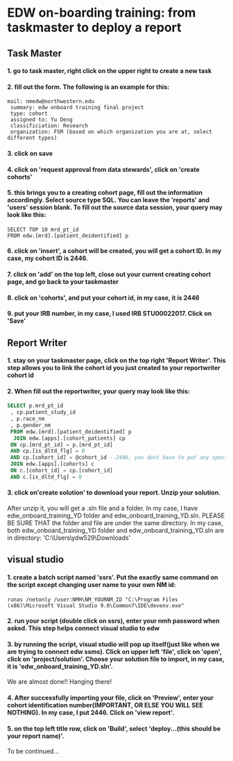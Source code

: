# EDW on-boarding training: from taskmaster to deploy a report
## Task Master
#### 1. go to task master,  right click on the upper right to create a new task 
#### 2. fill out the form. The following is an example for this: 
 ```
 mail: nmedw@northwestern.edu
  summary: edw onboard training final project 
  type: cohort 
  assigned to: Yu Deng 
  classificiation: Research 
  organization: FSM (based on which organization you are at, select different types)
```
#### 3. click on save 
#### 4. click on 'request approval from data stewards', click on 'create cohorts' 
#### 5. this brings you to a creating cohort page, fill out the information accordingly. Select source type SQL. You can leave the 'reports' and 'users' session blank. To fill out the source data session, your query may look like this: 
``` 
SELECT TOP 10 mrd_pt_id
FROM edw.[mrd].[patient_deidentified] p
```
#### 6. click on 'insert', a cohort will be created, you will get a cohort ID. In my case, my cohort ID is 2446. 
#### 7. click on 'add' on the top left, close out your current creating cohort page, and go back to your taskmaster 
#### 8. click on 'cohorts', and put your cohort id, in my case, it is 2446 
#### 9. put your IRB number, in my case, I used IRB STU00022017. Click on 'Save'

## Report Writer 
#### 1. stay on your taskmaster page, click on the top right 'Report Writer'. This step allows you to link the cohort id you just created to your reportwriter cohort id 
#### 2. When fill out the reportwriter, your query may look like this: 
```SQL
SELECT p.mrd_pt_id
 , cp.patient_study_id
 , p.race_nm
 , p.gender_nm
 FROM edw.[mrd].[patient_deidentified] p
  JOIN edw.[apps].[cohort_patients] cp
 ON cp.[mrd_pt_id] = p.[mrd_pt_id]
 AND cp.[is_dltd_flg] = 0
 AND cp.[cohort_id] = @cohort_id --2446, you dont have to put any specific cohort_id here, it will automatically be linked to the cohort of your taskmaster 
 JOIN edw.[apps].[cohorts] c
 ON c.[cohort_id] = cp.[cohort_id]
 AND c.[is_dltd_flg] = 0
```
#### 3. click on'create solution' to download your report. Unzip your solution. 
After unzip it, you will get a .sln file and a folder. In my case, I have edw_onboard_training_YD folder and edw_onboard_training_YD.sln. PLEASE BE SURE THAT the folder and file are under the same directory. In my case, both  edw_onboard_training_YD folder and edw_onboard_training_YD.sln are in directory: 'C:\Users\ydw529\Downloads'

## visual studio 
#### 1. create a batch script named 'ssrs'. Put the exactly same command on the script except changing user name to your own NM id: 
```
runas /netonly /user:NMH\NM_YOURNM_ID "C:\Program Files (x86)\Microsoft Visual Studio 9.0\Common7\IDE\devenv.exe"
```
#### 2. run your script (double click on ssrs), enter your nmh password when asked. This step helps connect visual studio to edw
#### 3. by running the script, visual studio will pop up itself(just like when we are trying to connect edw ssms). Click on upper left 'file', click on 'open', click on 'project/solution'. Choose your solution file to import, in my case, it is 'edw_onboard_training_YD.sln'. 
 We are almost done!! Hanging there! 
#### 4. After successfully importing your file, click on 'Preview', enter your cohort identification number(IMPORTANT, OR ELSE YOU WILL SEE NOTHING). In my case, I put 2446. Click on 'view report'. 
#### 5. on the top left title row, click on 'Build', select 'deploy...(this should be your report name)'. 

To be continued... 




